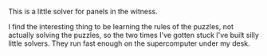 ﻿This is a little solver for panels in the witness. 

I find the interesting thing to be learning the rules of the puzzles, not 
actually solving the puzzles, so the two times I've gotten stuck I've built
silly little solvers. They run fast enough on the supercomputer under my
desk.